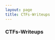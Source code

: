 ```yaml
---
layout: page
title: CTFs-Writeups
---
```

### CTFs-Writeups  
<!-- - 04 Apr 2021 - [Basics for Computer-Networking](https://o5m4n.github.io/Basic-Computer-Networking)-->

